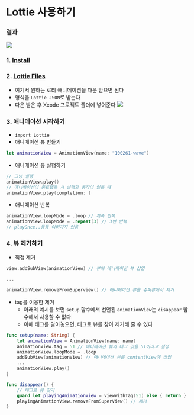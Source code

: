 # Lottie 사용하기

### 결과
![](https://images.velog.io/images/yc1303/post/fbe6bf8d-c0cb-43b1-8484-417932095654/lottie.gif)

### 1. [Install](https://github.com/airbnb/lottie-ios)

### 2. [Lottie Files](https://lottiefiles.com/)
- 여기서 원하는 로티 애니메이션을 다운 받으면 된다
- 형식을 `Lottie JSON`로 받는다
- 다운 받은 후 Xcode 프로젝트 폴더에 넣어준다
![](https://images.velog.io/images/yc1303/post/0c8af7cc-4627-4679-8461-0f000469523f/%E1%84%89%E1%85%B3%E1%84%8F%E1%85%B3%E1%84%85%E1%85%B5%E1%86%AB%E1%84%89%E1%85%A3%E1%86%BA%202022-03-27%20%E1%84%8B%E1%85%A9%E1%84%92%E1%85%AE%203.34.23.png)

### 3. 애니메이션 시작하기
- `import Lottie`
- 애니메이션 뷰 만들기
``` swift
let animationView = AnimationView(name: "100261-wave")
```
- 애니메이션 뷰 실행하기
``` swift
// 그냥 실행
animationView.play()
// 애니메이션이 종료됐을 시 실행할 동작이 있을 때
animationView.play(completion: )
```
- 애니메이션 반복
``` swift
animationView.loopMode = .loop // 계속 반복
animationView.loopMode = .repeat(3) // 3번 반복
// playOnce..등등 여러가지 있음
```

### 4. 뷰 제거하기
- 직접 제거
``` swift
view.addSubView(animationView) // 뷰에 애니메이션 뷰 삽입

...

animationView.removeFromSuperview() // 애니메이션 뷰를 슈퍼뷰에서 제거
```
- tag를 이용한 제거
  - 아래의 예시를 보면 `setup` 함수에서 선언된 `animationView`는 `disappear` 함수에서 사용할 수 없다
  - 이때 태그를 달아놓으면, 태그로 뷰를 찾아 제거해 줄 수 있다
``` swift
func setup(name: String) {
    let animationView = AnimationView(name: name)
    animationView.tag = 51 // 애니메이션 뷰의 태그 값을 51이라고 설정
    animationView.loopMode = .loop
    addSubView(animationView) // 애니메이션 뷰를 contentView에 삽입
    ...
    animationView.play()
}

func disappear() {
    // 태그로 뷰 찾기
    guard let playingAnimationView = viewWithTag(51) else { return }
    playingAnimationView.removeFromSuperView() // 제거
}
```
